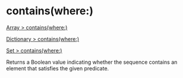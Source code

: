 # contains(where:)

[Array > contains(where:)](https://developer.apple.com/documentation/swift/array/2297359-contains)

[Dictionary > contains(where:)](https://developer.apple.com/documentation/swift/dictionary/2297429-contains)

[Set > contains(where:)](https://developer.apple.com/documentation/swift/set/2295403-contains)

Returns a Boolean value indicating whether the sequence contains an element that satisfies the given predicate.